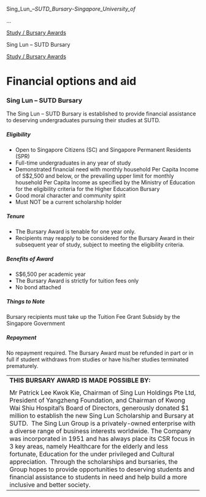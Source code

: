 Sing_Lun_–_SUTD_Bursary_-_Singapore_University_of_



…

 [Study / Bursary Awards](/admissions/undergraduate/financing-options-and-aid/financial-aid/study-bursary-awards) 

Sing Lun – SUTD Bursary

[Study / Bursary Awards](https://www.sutd.edu.sg/admissions/undergraduate/financing-options-and-aid/financial-aid/study-bursary-awards)

Financial options and aid
=========================

### Sing Lun – SUTD Bursary



The Sing Lun – SUTD Bursary is established to provide financial assistance to deserving undergraduates pursuing their studies at SUTD.



##### **Eligibility**



* Open to Singapore Citizens (SC) and Singapore Permanent Residents (SPR)
* Full-time undergraduates in any year of study
* Demonstrated financial need with monthly household Per Capita Income of S$2,500 and below, or the prevailing upper limit for monthly household Per Capita Income as specified by the Ministry of Education for the eligibility criteria for the Higher Education Bursary
* Good moral character and community spirit
* Must NOT be a current scholarship holder


##### **Tenure**



* The Bursary Award is tenable for one year only.
* Recipients may reapply to be considered for the Bursary Award in their subsequent year of study, subject to meeting the eligibility criteria.


##### **Benefits of Award**



* S$6,500 per academic year
* The Bursary Award is strictly for tuition fees only
* No bond attached


##### **Things to Note**



Bursary recipients must take up the Tuition Fee Grant Subsidy by the Singapore Government



##### **Repayment**



No repayment required. The Bursary Award must be refunded in part or in full if student withdraws from studies or have his/her studies terminated prematurely.



|  |
| --- |
| **THIS BURSARY AWARD IS MADE POSSIBLE BY​:** |
|  |
| Mr Patrick Lee Kwok Kie, Chairman of Sing Lun Holdings Pte Ltd, President of Yangzheng Foundation, and Chairman of Kwong Wai Shiu Hospital’s Board of Directors, generously donated $1 million to establish the new Sing Lun Scholarship and Bursary at SUTD.  The Sing Lun Group is a privately-owned enterprise with a diverse range of business interests worldwide. The Company was incorporated in 1951 and has always place its CSR focus in 3 key areas, namely Healthcare for the elderly and less fortunate, Education for the under privileged and Cultural appreciation.  Through the scholarships and bursaries, the Group hopes to provide opportunities to deserving students and financial assistance to students in need and help build a more inclusive and better society. |

